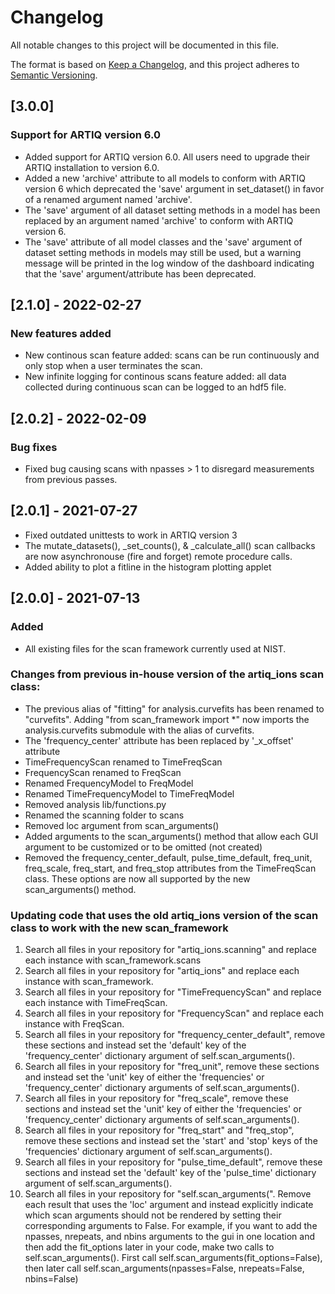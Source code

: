 # Changelog

All notable changes to this project will be documented in this file.

The format is based on [Keep a Changelog](https://keepachangelog.com/en/1.0.0/),
and this project adheres to [Semantic Versioning](https://semver.org/spec/v2.0.0.html).

## [3.0.0]

### Support for ARTIQ version 6.0

- Added support for ARTIQ version 6.0.  All users need to upgrade their ARTIQ installation to version 6.0.
- Added a new 'archive' attribute to all models to conform with ARTIQ version 6 which deprecated the 'save' argument in set_dataset() in favor of a renamed argument named 'archive'.
- The 'save' argument of all dataset setting methods in a model has been replaced by an argument named 'archive' to conform with ARTIQ version 6.  
- The 'save' attribute of all model classes and the 'save' argument of dataset setting methods in models may still be used, but a warning message will be printed in the log window of the dashboard indicating that the 'save' argument/attribute has been deprecated.  

## [2.1.0] - 2022-02-27

### New features added
- New continous scan feature added: scans can be run continuously and only stop when a user terminates the scan. 
- New infinite logging for continous scans feature added: all data collected during continuous scan can be logged to an hdf5 file.

## [2.0.2] - 2022-02-09

### Bug fixes
- Fixed bug causing scans with npasses > 1 to disregard measurements from previous passes.

## [2.0.1] - 2021-07-27

- Fixed outdated unittests to work in ARTIQ version 3
- The mutate_datasets(), _set_counts(), & _calculate_all() scan callbacks are now asynchronouse (fire and forget) remote procedure calls.
- Added ability to plot a fitline in the histogram plotting applet


## [2.0.0] - 2021-07-13

### Added

- All existing files for the scan framework currently used at NIST.

### Changes from previous in-house version of the artiq\_ions scan class:
- The previous alias of "fitting" for analysis.curvefits has been renamed to "curvefits".  Adding 
  "from scan_framework import *" now imports the analysis.curvefits submodule with the alias of curvefits.
- The 'frequency_center' attribute has been replaced by '_x_offset' attribute
- TimeFrequencyScan renamed to TimeFreqScan
- FrequencyScan renamed to FreqScan
- Renamed FrequencyModel to FreqModel
- Renamed TimeFrequencyModel to TimeFreqModel
- Removed analysis lib/functions.py
- Renamed the scanning folder to scans
- Removed loc argument from scan\_arguments()
- Added arguments to the scan_arguments() method that allow each GUI argument to be customized or to be omitted (not created)
- Removed the frequency\_center\_default, pulse\_time\_default, freq\_unit, freq\_scale, freq\_start, and freq\_stop attributes from the TimeFreqScan class.  These options are now all supported by the new scan\_arguments() method.
  
### Updating code that uses the old artiq\_ions version of the scan class to work with the new  scan\_framework

1. Search all files in your repository for "artiq\_ions.scanning" and replace each instance with scan\_framework.scans
2. Search all files in your repository for "artiq\_ions" and replace each instance with scan\_framework.
3. Search all files in your repository for "TimeFrequencyScan" and replace each instance with TimeFreqScan.
4. Search all files in your repository for "FrequencyScan" and replace each instance with FreqScan.
5. Search all files in your repository for "frequency\_center\_default", remove these sections and instead set the 'default' key of the 'frequency\_center' dictionary argument of self.scan\_arguments().
6. Search all files in your repository for "freq\_unit", remove these sections and instead set the 'unit' key of either the 'frequencies' or 'frequency\_center' dictionary arguments of self.scan\_arguments().
7. Search all files in your repository for "freq\_scale", remove these sections and instead set the 'unit' key of either the 'frequencies' or 'frequency\_center' dictionary arguments of self.scan\_arguments().
8. Search all files in your repository for "freq\_start" and "freq\_stop", remove these sections and instead set the 'start' and 'stop' keys of the 'frequencies' dictionary argument of self.scan\_arguments().
9. Search all files in your repository for "pulse\_time\_default", remove these sections and instead set the 'default' key of the 'pulse\_time' dictionary argument of self.scan\_arguments().
10. Search all files in your repository for "self.scan_arguments(".  Remove each result that uses the 'loc' argument and instead explicitly indicate which scan arguments should not be rendered by setting their corresponding arguments to False.  For example, if you want to add the npasses, nrepeats, and nbins arguments to the gui in one location and then add the fit_options later in your code, make two calls to self.scan\_arguments().  First call self.scan_arguments(fit_options=False), then later call self.scan_arguments(npasses=False, nrepeats=False, nbins=False)
